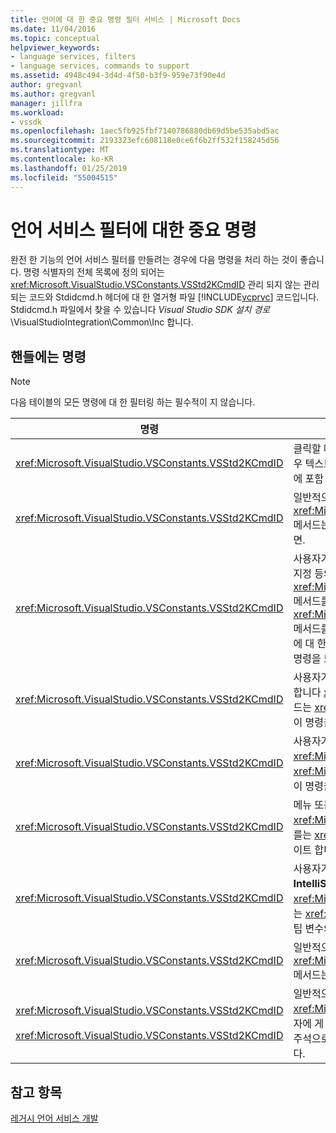```yaml
---
title: 언어에 대 한 중요 명령 필터 서비스 | Microsoft Docs
ms.date: 11/04/2016
ms.topic: conceptual
helpviewer_keywords:
- language services, filters
- language services, commands to support
ms.assetid: 4948c494-3d4d-4f50-b3f9-959e73f90e4d
author: gregvanl
ms.author: gregvanl
manager: jillfra
ms.workload:
- vssdk
ms.openlocfilehash: 1aec5fb925fbf7140786880db69d5be535abd5ac
ms.sourcegitcommit: 2193323efc608118e0ce6f6b2ff532f158245d56
ms.translationtype: MT
ms.contentlocale: ko-KR
ms.lasthandoff: 01/25/2019
ms.locfileid: "55004515"
---
```

# <a name="important-commands-for-language-service-filters"></a>언어 서비스 필터에 대한 중요 명령
완전 한 기능의 언어 서비스 필터를 만들려는 경우에 다음 명령을 처리 하는 것이 좋습니다. 명령 식별자의 전체 목록에 정의 되어는 <xref:Microsoft.VisualStudio.VSConstants.VSStd2KCmdID> 관리 되지 않는 관리 되는 코드와 Stdidcmd.h 헤더에 대 한 열거형 파일 [!INCLUDE[vcprvc](../../code-quality/includes/vcprvc_md.md)] 코드입니다. Stdidcmd.h 파일에서 찾을 수 있습니다 *Visual Studio SDK 설치 경로*\VisualStudioIntegration\Common\Inc 합니다.  
  
## <a name="commands-to-handle"></a>핸들에는 명령  
  
> [!NOTE]
>  다음 테이블의 모든 명령에 대 한 필터링 하는 필수적이 지 않습니다.  
  
|명령|설명|  
|-------------|-----------------|  
|<xref:Microsoft.VisualStudio.VSConstants.VSStd2KCmdID>|클릭할 때 보냅니다. 이 명령은 바로 가기 메뉴를 제공 하는 것을 나타냅니다. 이 명령은 처리 하지 않는 경우 텍스트 편집기 모든 언어 관련 명령이 없는 기본 바로 가기 메뉴를 제공 합니다. 이 메뉴에서 직접 명령에 포함 하려면 명령을 처리 하 고 직접 바로 가기 메뉴를 표시 합니다.|  
|<xref:Microsoft.VisualStudio.VSConstants.VSStd2KCmdID>|일반적으로 사용자가 CTRL + J를 전송 합니다. 호출을 <xref:Microsoft.VisualStudio.TextManager.Interop.IVsTextView.UpdateCompletionStatus%2A> 메서드는 <xref:Microsoft.VisualStudio.TextManager.Interop.IVsTextView> 문 완성 상자를 표시 하려면.|  
|<xref:Microsoft.VisualStudio.VSConstants.VSStd2KCmdID>|사용자가 문자를 전송 합니다. 이 명령은 트리거 문자를 입력 하 고 문을 제공을 완료, 메서드 팁 및 구문 색 지정 등의 텍스트 마커 중괄호 일치 하는 시기를 결정 하 고 오류 마커를 모니터링 합니다. 호출을 <xref:Microsoft.VisualStudio.TextManager.Interop.IVsTextView.UpdateCompletionStatus%2A> 메서드를 <xref:Microsoft.VisualStudio.TextManager.Interop.IVsTextView> 문 완성을 위해 및 <xref:Microsoft.VisualStudio.TextManager.Interop.IVsMethodTipWindow.SetMethodData%2A> 메서드를를 <xref:Microsoft.VisualStudio.TextManager.Interop.IVsMethodTipWindow> 메서드 팁에 대 한. 텍스트 마커를 지원 하기 위해 입력 한 문자 마커를 업데이트 해야 하는지 여부를 확인 하려면이 명령을 모니터링 합니다.|  
|<xref:Microsoft.VisualStudio.VSConstants.VSStd2KCmdID>|사용자가 Enter 키를 전송 합니다. 호출 하 여 메서드 팁 창 해제할 시기를 결정 하려면이 명령을 모니터링 합니다 <xref:Microsoft.VisualStudio.TextManager.Interop.IVsMethodData.OnDismiss%2A> 메서드는 <xref:Microsoft.VisualStudio.TextManager.Interop.IVsMethodData>. 텍스트 뷰는 기본적으로이 명령을 처리합니다.|  
|<xref:Microsoft.VisualStudio.VSConstants.VSStd2KCmdID>|사용자가 백스페이스 키를 전송 합니다. 모니터를 호출 하 여 메서드 팁 창 해제할 때를 결정 하는 <xref:Microsoft.VisualStudio.TextManager.Interop.IVsMethodData.OnDismiss%2A> 메서드는 <xref:Microsoft.VisualStudio.TextManager.Interop.IVsMethodData>합니다. 텍스트 뷰는 기본적으로이 명령을 처리합니다.|  
|<xref:Microsoft.VisualStudio.VSConstants.VSStd2KCmdID>|메뉴 또는 바로 가기 키를 전송 합니다. 호출을 <xref:Microsoft.VisualStudio.TextManager.Interop.IVsTextView.UpdateTipWindow%2A> 메서드를는 <xref:Microsoft.VisualStudio.TextManager.Interop.IVsTextView> 팁 창 매개 변수 정보를 업데이트 합니다.|  
|<xref:Microsoft.VisualStudio.VSConstants.VSStd2KCmdID>|사용자가 변수를 마우스로 가리킬 또는 변수에 커서를 배치를 선택 하면 전송 **요약 정보** 에서 **IntelliSense** 에 **편집** 메뉴. 호출 하 여 팁에서 변수 형식을 반환 합니다 <xref:Microsoft.VisualStudio.TextManager.Interop.IVsTextView.UpdateTipWindow%2A> 메서드는 <xref:Microsoft.VisualStudio.TextManager.Interop.IVsTextView>합니다. 활성 상태 이면 디버깅 팁 변수의 값도 표시 됩니다.|  
|<xref:Microsoft.VisualStudio.VSConstants.VSStd2KCmdID>|일반적으로 사용자가 CTRL + 스페이스바를 전송 합니다. 이 명령 언어 서비스가 호출 하도록 지시 합니다 <xref:Microsoft.VisualStudio.TextManager.Interop.IVsTextView.UpdateCompletionStatus%2A> 메서드는 <xref:Microsoft.VisualStudio.TextManager.Interop.IVsTextView>합니다.|  
|<xref:Microsoft.VisualStudio.VSConstants.VSStd2KCmdID><br /><br /> <xref:Microsoft.VisualStudio.VSConstants.VSStd2KCmdID>|일반적으로 메뉴에서 보낸 **주석 선택** 또는 **주석 선택** 에서 **고급** 에 **편집** 메뉴. <xref:Microsoft.VisualStudio.VSConstants.VSStd2KCmdID> 주석으로 처리 된 선택한 텍스트를 사용자에 게 나타냅니다. <xref:Microsoft.VisualStudio.VSConstants.VSStd2KCmdID> 선택한 텍스트를 주석으로 처리 하는 사용자를 원한다는 것을 나타냅니다. 이러한 명령은 언어 서비스에만 구현할 수 있습니다.|  
  
## <a name="see-also"></a>참고 항목  
 [레거시 언어 서비스 개발](../../extensibility/internals/developing-a-legacy-language-service.md)